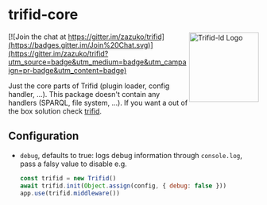 # trifid-core
<img src="https://cdn.rawgit.com/zazuko/trifid/master/logo.svg" width="140px" height="140px" align="right" alt="Trifid-ld Logo"/>

[![Join the chat at https://gitter.im/zazuko/trifid](https://badges.gitter.im/Join%20Chat.svg)](https://gitter.im/zazuko/trifid?utm_source=badge&utm_medium=badge&utm_campaign=pr-badge&utm_content=badge)

Just the core parts of Trifid (plugin loader, config handler, ...).
This package doesn't contain any handlers (SPARQL, file system, ...).
If you want a out of the box solution check [trifid](https://www.npmjs.com/package/trifid/).

## Configuration

* `debug`, defaults to true: logs debug information through `console.log`, pass a falsy value to disable e.g.

    ```js
    const trifid = new Trifid()
    await trifid.init(Object.assign(config, { debug: false }))
    app.use(trifid.middleware())
    ```
